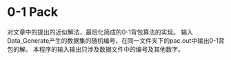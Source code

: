 # 0-1 Pack
对文章中的提出的近似解法，最后化简成的0-1背包算法的实现。
输入Data_Generate产生的数据集的随机编号，在同一文件夹下的pac.out中输出0-1背包的解。
本程序的输入输出只涉及数据文件中的编号及其他数字。
